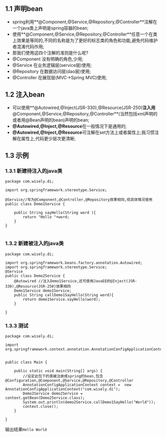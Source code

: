 ## 1.1 声明bean
- spring利用**@Component,@Service,@Repository,@Controller**注解在一个java类上声明是spring容器的bean;
- 使用**@Component,@Service,@Repository,@Controller**任意一个在类上效果是等同的,不同的名称是为了更好的标志类的角色和功能,避免代码维护者混淆代码作用;
- 那我们使用这四个注解的准则是什么呢?
 - @Component 没有明确的角色,少用;
 - @Service 在业务逻辑层(service层)使用;
 - @Repository 在数据访问层(dao层)使用;
 - @Controller 在展现层(MVC->Spring MVC)使用;

## 1.2 注入bean
- 可以使用**@Autowired,@Inject(JSR-330),@Resource(JSR-250)**注入用**@Component,@Service,@Repository,@Controller**(当然包括xml声明的或者用@Bean声明的bean)声明的bean;
- **@Autowired,@Inject,@Resource**在一般情况下是通用的;
- **@Autowired,@Inject,@Resource**可注解在set方法上或者属性上;我习惯注解在属性上,代码更少层次更清晰;

## 1.3 示例

### 1.3.1 新建待注入的java类
```
package com.wisely.di;

import org.springframework.stereotype.Service;

@Service//写为@Component,@Controller,@Repository效果相同,视具体情况使用
public class Demo1Service {

	public String sayHello(String word ){
		return "Hello "+word;
	}
}


```

### 1.3.2 新建被注入的java类
```
package com.wisely.di;

import org.springframework.beans.factory.annotation.Autowired;
import org.springframework.stereotype.Service;
@Service
public class Demo2Service {
	@Autowired //注入Demo1Service,还可使用JavaEE的@Inject(JSR-330),@Resource(JSR-250)效果相同
	Demo1Service demo1Service;
	public String callDemo1SayHello(String word){
		return demo1Service.sayHello(word);
	}

}

```

### 1.3.3 测试
```
package com.wisely.di;

import org.springframework.context.annotation.AnnotationConfigApplicationContext;


public class Main {

	public static void main(String[] args) {
		//设定此包下的类被注册成spring的bean,包含@Configuration,@Component,@Service,@Repository,@Controller
		AnnotationConfigApplicationContext context =  new AnnotationConfigApplicationContext("com.wisely.di");
		Demo2Service demo2Service = context.getBean(Demo2Service.class);
		System.out.println(demo2Service.callDemo1SayHello("World"));
		context.close();
	}

}

```

输出结果`Hello World`
